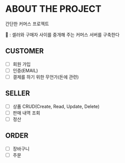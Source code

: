 # ABOUT THE PROJECT
간단한 커머스 프로젝트

🎯 : 셀러와 구매자 사이를 중개해 주는 커머스 서버를 구축한다 

## CUSTOMER
- [ ] 회원 가입
- [ ] 인증(EMAIL)
- [ ] 결제를 하기 위한 무언가(돈에 관련)

## SELLER
- [ ] 상품 CRUD(Create, Read, Update, Delete)
- [ ] 판매 내역 조회
- [ ] 정산

## ORDER
- [ ] 장바구니
- [ ] 주문
